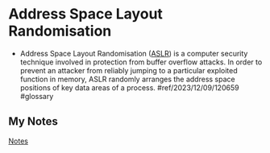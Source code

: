 # Address Space Layout Randomisation
- Address Space Layout Randomisation ([ASLR](aslr.md)) is a computer security technique involved in protection from buffer overflow attacks. In order to prevent an attacker from reliably jumping to a particular exploited function in memory, ASLR randomly arranges the address space positions of key data areas of a process. #ref/2023/12/09/120659 #glossary
## My Notes
[Notes](mynotes/address-space-layout-randomisation-notes.md)
